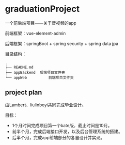 # graduationProject

一个前后端项目——关于音视频的app

前端框架：vue-element-admin

后端框架：springBoot + spring security + spring data jpa

目录结构：

```shell
.
├── README.md 
├── appBackend  后端项目文件夹
└── appWeb			前端项目文件夹
```

## project plan

由Lambert、liulinboyi共同完成毕业设计。

目标：

- 1个月时间完成项目第一个bate版，截止时间是10月。
- 前半个月，完成后端接口开发，以及后台管理系统的搭建。
- 后半个月，完成app前端部分的各自设计并实现。

